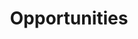 ---
layout: page
title: Opportunities
nav: true
nav_order: 4
dropdown: False
permalink: /opportunities/
---